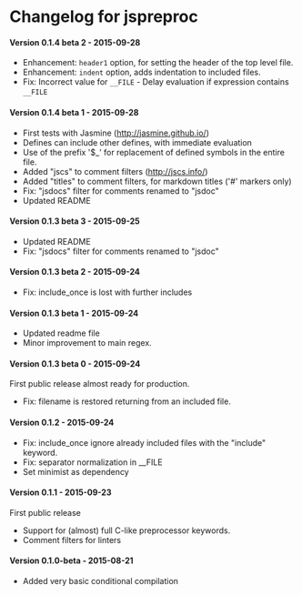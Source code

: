 # Changelog for jspreproc

#### Version 0.1.4 beta 2 - 2015-09-28
- Enhancement: `header1` option, for setting the header of the top level file.
- Enhancement: `indent` option, adds indentation to included files.
- Fix: Incorrect value for `__FILE` - Delay evaluation if expression contains `__FILE`

#### Version 0.1.4 beta 1 - 2015-09-28
- First tests with Jasmine (http://jasmine.github.io/)
- Defines can include other defines, with immediate evaluation
- Use of the prefix '$_' for replacement of defined symbols in the entire file.
- Added "jscs" to comment filters (http://jscs.info/)
- Added "titles" to comment filters, for markdown titles ('#' markers only)
- Fix: "jsdocs" filter for comments renamed to "jsdoc"
- Updated README

#### Version 0.1.3 beta 3 - 2015-09-25
- Updated README
- Fix: "jsdocs" filter for comments renamed to "jsdoc"

#### Version 0.1.3 beta 2 - 2015-09-24
- Fix: include_once is lost with further includes

#### Version 0.1.3 beta 1 - 2015-09-24
- Updated readme file
- Minor improvement to main regex.

#### Version 0.1.3 beta 0 - 2015-09-24
First public release almost ready for production.
- Fix: filename is restored returning from an included file.

#### Version 0.1.2 - 2015-09-24
- Fix: include_once ignore already included files with the "include" keyword.
- Fix: separator normalization in __FILE
- Set minimist as dependency

#### Version 0.1.1 - 2015-09-23
First public release
- Support for (almost) full C-like preprocessor keywords.
- Comment filters for linters

#### Version 0.1.0-beta - 2015-08-21
- Added very basic conditional compilation
